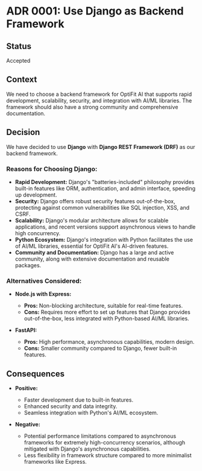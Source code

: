 # ADR 0001: Use Django as Backend Framework

## Status
Accepted

## Context
We need to choose a backend framework for OptiFit AI that supports rapid development, scalability, security, and integration with AI/ML libraries. The framework should also have a strong community and comprehensive documentation.

## Decision
We have decided to use **Django** with **Django REST Framework (DRF)** as our backend framework.

### Reasons for Choosing Django:
- **Rapid Development:** Django's "batteries-included" philosophy provides built-in features like ORM, authentication, and admin interface, speeding up development.
- **Security:** Django offers robust security features out-of-the-box, protecting against common vulnerabilities like SQL injection, XSS, and CSRF.
- **Scalability:** Django's modular architecture allows for scalable applications, and recent versions support asynchronous views to handle high concurrency.
- **Python Ecosystem:** Django's integration with Python facilitates the use of AI/ML libraries, essential for OptiFit AI's AI-driven features.
- **Community and Documentation:** Django has a large and active community, along with extensive documentation and reusable packages.

### Alternatives Considered:
- **Node.js with Express:**
  - **Pros:** Non-blocking architecture, suitable for real-time features.
  - **Cons:** Requires more effort to set up features that Django provides out-of-the-box, less integrated with Python-based AI/ML libraries.
  
- **FastAPI:**
  - **Pros:** High performance, asynchronous capabilities, modern design.
  - **Cons:** Smaller community compared to Django, fewer built-in features.

## Consequences
- **Positive:**
  - Faster development due to built-in features.
  - Enhanced security and data integrity.
  - Seamless integration with Python's AI/ML ecosystem.
  
- **Negative:**
  - Potential performance limitations compared to asynchronous frameworks for extremely high-concurrency scenarios, although mitigated with Django's asynchronous capabilities.
  - Less flexibility in framework structure compared to more minimalist frameworks like Express.

